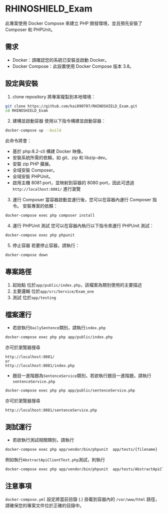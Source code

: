 # RHINOSHIELD_Exam

此專案使用 Docker Compose 來建立 PHP 開發環境，並且預先安裝了 Composer 和 PHPUnit。

## 需求
- Docker：請確認您的系統已安裝並啟動 Docker。
- Docker Compose：此設置使用 Docker Compose 版本 3.8。

## 設定與安裝
1. clone repository
將專案複製到本地環境：
```bash
git clone https://github.com/kai890707/RHINOSHIELD_Exam.git
cd RHINOSHIELD_Exam
```
2. 建構並啟動容器
使用以下指令構建並啟動容器：
```bash
docker-compose up --build
```
此命令將會：
- 基於 php:8.2-cli 構建 Docker 映像。
- 安裝系統所需的依賴，如 git、zip 和 libzip-dev。
- 安裝 zip PHP 擴展。
- 全域安裝 Composer。
- 全域安裝 PHPUnit。
- 啟用主機 8081 port，並映射到容器的 8080 port，因此可透過 `http://localhost:8081/` 進行瀏覽
3. 運行 Composer
當容器啟動並運行後，您可以在容器內運行 Composer 指令。
安裝專案的依賴：
```bash
docker-compose exec php composer install
```
4. 運行 PHPUnit 測試
您可以在容器內執行以下指令來運行 PHPUnit 測試：
```bash
docker-compose exec php phpunit
```
5. 停止容器
若要停止容器，請執行：
```bash
docker-compose down
```

## 專案路徑
1. 起始點
位於`app/public/index.php`，該檔案為類別使用的主要描述
2. 主要邏輯
位於`app/src/Service/Exam_one`
3. 測試
位於`app/testing`

## 檔案運行
- 若欲執行`DailySentence`類別，請執行`index.php`
```bash
docker-compose exec php php app/public/index.php
```
亦可於瀏覽器搜尋
```
http://localhost:8081/
or 
http://localhost:8081/index.php
```

- 題目一進階題為`SentenceService`類別，若欲執行題目一進階題，請執行`sentenceService.php`
```bash
docker-compose exec php php app/public/sentenceService.php
```
亦可於瀏覽器搜尋
```
http://localhost:8081/sentenceService.php
```

## 測試運行
- 若欲執行測試相關類別，請執行
```bash
docker-compose exec php app/vendor/bin/phpunit  app/tests/{filename}
```
例如執行`AbstractApiClientTest.php`測試，則執行
```bash
docker-compose exec php app/vendor/bin/phpunit  app/tests/AbstractApiClientTest.php
```

## 注意事項
`docker-compose.yml` 設定將當前目錄 (.) 掛載到容器內的 `/var/www/html` 路徑，請確保您的專案文件位於正確的目錄中。